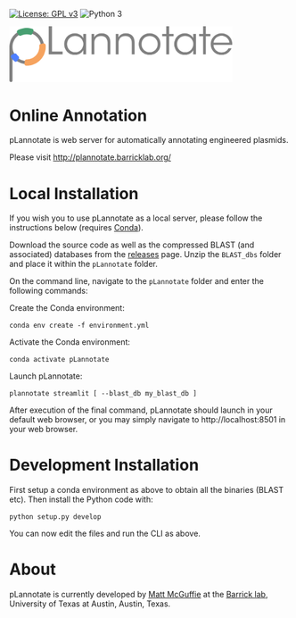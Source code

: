 [![License: GPL v3](https://img.shields.io/badge/License-GPL%20v3-blue.svg)](https://www.gnu.org/licenses/gpl-3.0)
![Python 3](https://img.shields.io/badge/Language-Python_3-steelblue.svg)

<img width="400" alt="pLannotate_logo" src="images/pLannotate.png">

Online Annotation
=================

pLannotate is web server for automatically annotating engineered plasmids.

Please visit http://plannotate.barricklab.org/


Local Installation
==================

If you wish you to use pLannotate as a local server, please follow the instructions below (requires [Conda](https://docs.conda.io/en/latest/)).

Download the source code as well as the compressed BLAST (and associated) databases from the [releases](https://github.com/barricklab/pLannotate/releases/tag/v1.0.0) page. Unzip the `BLAST_dbs` folder and place it within the `pLannotate` folder.

On the command line, navigate to the `pLannotate` folder and enter the following commands:

Create the Conda environment:
```
conda env create -f environment.yml
```
Activate the Conda environment:
```
conda activate pLannotate
```
Launch pLannotate:
```
plannotate streamlit [ --blast_db my_blast_db ]
```

After execution of the final command, pLannotate should launch in your default web browser, or you may simply navigate to http://localhost:8501 in your web browser.


Development Installation
========================

First setup a conda environment as above to obtain all the binaries (BLAST etc). Then install the Python code with:

```
python setup.py develop
```

You can now edit the files and run the CLI as above.


About
=====
pLannotate is currently developed by [Matt McGuffie](https://twitter.com/matt_mcguffie) at the [Barrick lab](https://barricklab.org/twiki/bin/view/Lab), University of Texas at Austin, Austin, Texas.

